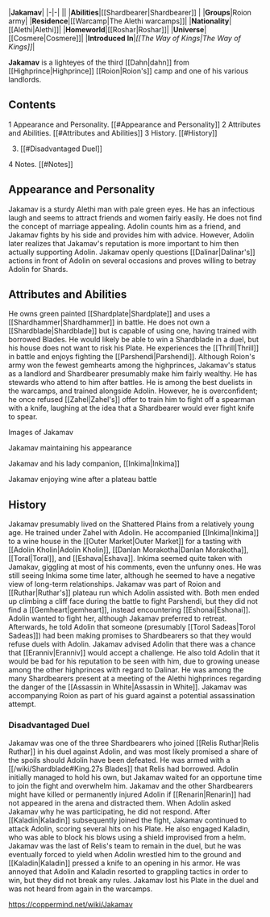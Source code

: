|**Jakamav**|
|-|-|
||
|**Abilities**|[[Shardbearer\|Shardbearer]] |
|**Groups**|Roion army|
|**Residence**|[[Warcamp\|The Alethi warcamps]]|
|**Nationality**|[[Alethi\|Alethi]]|
|**Homeworld**|[[Roshar\|Roshar]]|
|**Universe**|[[Cosmere\|Cosmere]]|
|**Introduced In**|*[[The Way of Kings\|The Way of Kings]]*|

**Jakamav** is a lighteyes of the third [[Dahn\|dahn]] from [[Highprince\|Highprince]] [[Roion\|Roion's]] camp and one of his various landlords.

## Contents

1 Appearance and Personality. [[#Appearance and Personality]] 
2 Attributes and Abilities. [[#Attributes and Abilities]] 
3 History. [[#History]] 

3. [[#Disadvantaged Duel]] 


4 Notes. [[#Notes]] 


## Appearance and Personality
Jakamav is a sturdy Alethi man with pale green eyes.
He has an infectious laugh and seems to attract friends and women fairly easily. He does not find the concept of marriage appealing. Adolin counts him as a friend, and Jakamav fights by his side and provides him with advice. However, Adolin later realizes that Jakamav's reputation is more important to him then actually supporting Adolin. Jakamav openly questions [[Dalinar\|Dalinar's]] actions in front of Adolin on several occasions and proves willing to betray Adolin for Shards.

## Attributes and Abilities
He owns green painted [[Shardplate\|Shardplate]] and uses a [[Shardhammer\|Shardhammer]] in battle. He does not own a [[Shardblade\|Shardblade]] but is capable of using one, having trained with borrowed Blades. He would likely be able to win a Shardblade in a duel, but his house does not want to risk his Plate. He experiences the [[Thrill\|Thrill]] in battle and enjoys fighting the [[Parshendi\|Parshendi]].
Although Roion's army won the fewest gemhearts among the highprinces, Jakamav's status as a landlord and Shardbearer presumably make him fairly wealthy. He has stewards who attend to him after battles.
He is among the best duelists in the warcamps, and trained alongside Adolin. However, he is overconfident; he once refused [[Zahel\|Zahel's]] offer to train him to fight off a spearman with a knife, laughing at the idea that a Shardbearer would ever fight knife to spear.


Images of Jakamav



 Jakamav maintaining his appearance





 Jakamav and his lady companion, [[Inkima\|Inkima]]





 Jakamav enjoying wine after a plateau battle



## History
Jakamav presumably lived on the Shattered Plains from a relatively young age. He trained under Zahel with Adolin.
He accompanied [[Inkima\|Inkima]] to a wine house in the [[Outer Market\|Outer Market]] for a tasting with [[Adolin Kholin\|Adolin Kholin]], [[Danlan Morakotha\|Danlan Morakotha]], [[Toral\|Toral]], and [[Eshava\|Eshava]]. Inkima seemed quite taken with Jamakav, giggling at most of his comments, even the unfunny ones. He was still seeing Inkima some time later, although he seemed to have a negative view of long-term relationships.
Jakamav was part of Roion and [[Ruthar\|Ruthar's]] plateau run which Adolin assisted with. Both men ended up climbing a cliff face during the battle to fight Parshendi, but they did not find a [[Gemheart\|gemheart]], instead encountering [[Eshonai\|Eshonai]]. Adolin wanted to fight her, although Jakamav preferred to retreat. Afterwards, he told Adolin that someone (presumably [[Torol Sadeas\|Torol Sadeas]]) had been making promises to Shardbearers so that they would refuse duels with Adolin. Jakamav advised Adolin that there was a chance that [[Eranniv\|Eranniv]] would accept a challenge. He also told Adolin that it would be bad for his reputation to be seen with him, due to growing unease among the other highprinces with regard to Dalinar.
He was among the many Shardbearers present at a meeting of the Alethi highprinces regarding the danger of the [[Assassin in White\|Assassin in White]]. Jakamav was accompanying Roion as part of his guard against a potential assassination attempt.

### Disadvantaged Duel
Jakamav was one of the three Shardbearers who joined [[Relis Ruthar\|Relis Ruthar]] in his duel against Adolin, and was most likely promised a share of the spoils should Adolin have been defeated. He was armed with a [[/wiki/Shardblade#King.27s Blades]] that Relis had borrowed. Adolin initially managed to hold his own, but Jakamav waited for an opportune time to join the fight and overwhelm him. Jakamav and the other Shardbearers might have killed or permanently injured Adolin if [[Renarin\|Renarin]] had not appeared in the arena and distracted them. When Adolin asked Jakamav why he was participating, he did not respond.
After [[Kaladin\|Kaladin]] subsequently joined the fight, Jakamav continued to attack Adolin, scoring several hits on his Plate. He also engaged Kaladin, who was able to block his blows using a shield improvised from a helm. Jakamav was the last of Relis's team to remain in the duel, but he was eventually forced to yield when Adolin wrestled him to the ground and [[Kaladin\|Kaladin]] pressed a knife to an opening in his armor. He was annoyed that Adolin and Kaladin resorted to grappling tactics in order to win, but they did not break any rules. Jakamav lost his Plate in the duel and was not heard from again in the warcamps.



https://coppermind.net/wiki/Jakamav